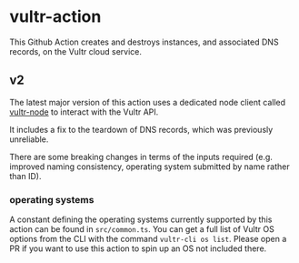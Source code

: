 # vultr-action

This Github Action creates and destroys instances, and associated DNS records, on the Vultr cloud service.

## v2

The latest major version of this action uses a dedicated node client called [vultr-node](https://github.com/vultr/vultr-node) to interact with the Vultr API.

It includes a fix to the teardown of DNS records, which was previously unreliable.

There are some breaking changes in terms of the inputs required (e.g. improved naming consistency, operating system submitted by name rather than ID).

### operating systems

A constant defining the operating systems currently supported by this action can be found in `src/common.ts`. You can get a full list of Vultr OS options from the CLI with the command `vultr-cli os list`. Please open a PR if you want to use this action to spin up an OS not included there.